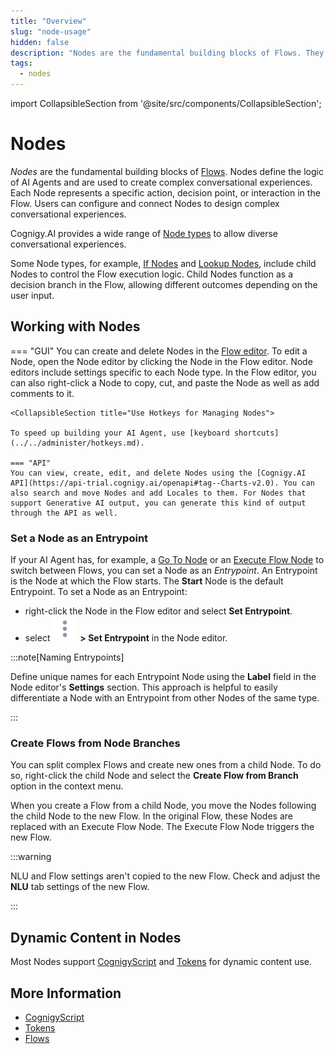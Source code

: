 ```yaml
---
title: "Overview"
slug: "node-usage"
hidden: false
description: "Nodes are the fundamental building blocks of Flows. They define the logic of AI Agents and are used to create complex conversational experiences."
tags:
  - nodes
---
```

import CollapsibleSection from '@site/src/components/CollapsibleSection';


# Nodes

_Nodes_ are the fundamental building blocks of [Flows](../flows/overview.md). Nodes define the logic of AI Agents and are used to create complex conversational experiences. Each Node represents a specific action, decision point, or interaction in the Flow. Users can configure and connect Nodes to design complex conversational experiences.

Cognigy.AI provides a wide range of [Node types](../node-reference/overview.md) to allow diverse conversational experiences.

Some Node types, for example, [If Nodes](../node-reference/logic/if.md) and [Lookup Nodes](../node-reference/logic/lookup.md), include child Nodes to control the Flow execution logic. Child Nodes function as a decision branch in the Flow, allowing different outcomes depending on the user input.

## Working with Nodes

=== "GUI"
    You can create and delete Nodes in the [Flow editor](../flows/editor.md). To edit a Node, open the Node editor by clicking the Node in the Flow editor. Node editors include settings specific to each Node type. In the Flow editor, you can also right-click a Node to copy, cut, and paste the Node as well as add comments to it.

    <CollapsibleSection title="Use Hotkeys for Managing Nodes">

    To speed up building your AI Agent, use [keyboard shortcuts](../../administer/hotkeys.md).

    === "API"
    You can view, create, edit, and delete Nodes using the [Cognigy.AI API](https://api-trial.cognigy.ai/openapi#tag--Charts-v2.0). You can also search and move Nodes and add Locales to them. For Nodes that support Generative AI output, you can generate this kind of output through the API as well.

</CollapsibleSection>


### Set a Node as an Entrypoint

If your AI Agent has, for example, a [Go To Node](../node-reference/logic/go-to.md) or an [Execute Flow Node](../node-reference/logic/execute-flow.md) to switch between Flows, you can set a Node as an _Entrypoint_. An Entrypoint is the Node at which the Flow starts. The **Start** Node is the default Entrypoint. To set a Node as an Entrypoint:

- right-click the Node in the Flow editor and select **Set Entrypoint**.
- select ![vertical ellipsis](../../../../static/img/_assets/icons/vertical-ellipsis.svg) **> Set Entrypoint** in the Node editor.

:::note[Naming Entrypoints]

  Define unique names for each Entrypoint Node using the **Label** field in the Node editor's **Settings** section. This approach is helpful to easily differentiate a Node with an Entrypoint from other Nodes of the same type.

:::


### Create Flows from Node Branches

You can split complex Flows and create new ones from a child Node. To do so, right-click the child Node and select the **Create Flow from Branch** option in the context menu.

When you create a Flow from a child Node, you move the Nodes following the child Node to the new Flow. In the original Flow, these Nodes are replaced with an Execute Flow Node. The Execute Flow Node triggers the new Flow.

:::warning

  NLU and Flow settings aren't copied to the new Flow. Check and adjust the **NLU** tab settings of the new Flow.

:::


## Dynamic Content in Nodes

Most Nodes support [CognigyScript](../cognigyscript.md) and [Tokens](../tokens.md) for dynamic content use.

## More Information

- [CognigyScript](../cognigyscript.md)
- [Tokens](../tokens.md)
- [Flows](../flows/overview.md)
